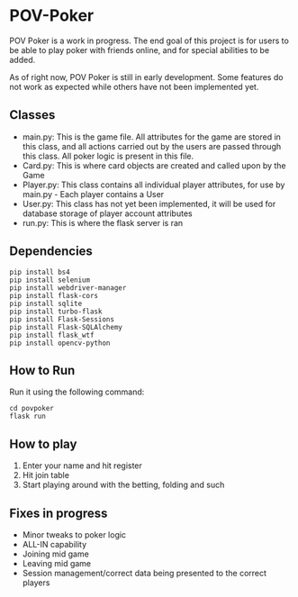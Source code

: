 # POV-Poker
POV Poker is a work in progress. The end goal of this project is for users to be able to play poker with friends online, and for special abilities to be added.

As of right now, POV Poker is still in early development. Some features do not work as expected while others have not been implemented yet. 

## Classes
* main.py: This is the game file. All attributes for the game are stored in this class, and all actions carried out by the users are passed through this class. All poker logic is present in this file.
* Card.py: This is where card objects are created and called upon by the Game
* Player.py: This class contains all individual player attributes, for use by main.py - Each player contains a User
* User.py: This class has not yet been implemented, it will be used for database storage of player account attributes
* run.py: This is where the flask server is ran


## Dependencies
```console
pip install bs4
pip install selenium
pip install webdriver-manager
pip install flask-cors
pip install sqlite
pip install turbo-flask
pip install Flask-Sessions
pip install Flask-SQLAlchemy
pip install flask_wtf
pip install opencv-python
```

## How to Run
Run it using the following command:
```console
cd povpoker
flask run
```

## How to play
1. Enter your name and hit register
2. Hit join table
3. Start playing around with the betting, folding and such

## Fixes in progress
* Minor tweaks to poker logic
* ALL-IN capability
* Joining mid game
* Leaving mid game
* Session management/correct data being presented to the correct players
